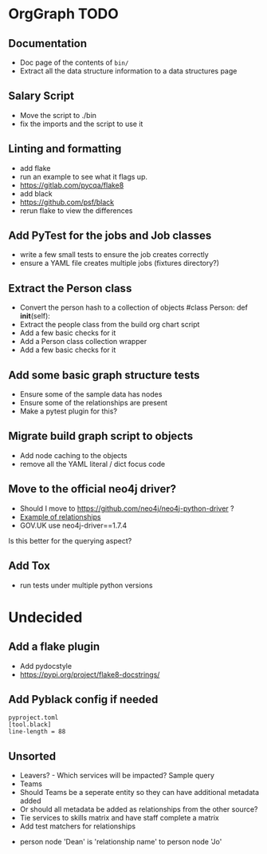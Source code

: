 # OrgGraph TODO

## Documentation

  * Doc page of the contents of `bin/`
  * Extract all the data structure information to a data structures page

## Salary Script

 * Move the script to ./bin
 * fix the imports and the script to use it

## Linting and formatting

 * add flake
  * run an example to see what it flags up.
  * https://gitlab.com/pycqa/flake8
 * add black
  * https://github.com/psf/black
  * rerun flake to view the differences

## Add PyTest for the jobs and Job classes

 * write a few small tests to ensure the job creates correctly
 * ensure a YAML file creates multiple jobs (fixtures directory?)

## Extract the Person class

 * Convert the person hash to a collection of objects #class Person: def __init__(self):
 * Extract the people class from the build org chart script
 * Add a few basic checks for it
 * Add a Person class collection wrapper
 * Add a few basic checks for it

## Add some basic graph structure tests

 * Ensure some of the sample data has nodes
 * Ensure some of the relationships are present
 * Make a pytest plugin for this?

## Migrate build graph script to objects

 * Add node caching to the objects
 * remove all the YAML literal / dict focus code

## Move to the official neo4j driver?

 * Should I move to https://github.com/neo4j/neo4j-python-driver ?
  * [Example of relationships](https://github.com/neo4j/neo4j-python-driver/blob/963936fab6216840c63877114150426badde97cb/tests/examples/pass_bookmarks_example.py)
 * GOV.UK use neo4j-driver==1.7.4

Is this better for the querying aspect?

## Add Tox

 * run tests under multiple python versions

# Undecided

## Add a flake plugin

 * Add pydocstyle
 * https://pypi.org/project/flake8-docstrings/

## Add Pyblack config if needed

```
pyproject.toml
[tool.black]
line-length = 88
```

## Unsorted

 * Leavers? - Which services will be impacted? Sample query
 * Teams
  * Should Teams be a seperate entity so they can have additional metadata added
  * Or should all metadata be added as relationships from the other source?
 * Tie services to skills matrix and have staff complete a matrix
 * Add test matchers for relationships
  - person node 'Dean' is 'relationship name' to person node 'Jo'
